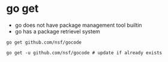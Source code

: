 # go get

- go does not have package management tool builtin
- go has a package retrievel system


```shell
go get github.com/nsf/gocode

go get -u github.com/nsf/gocode # update if already exists
```
